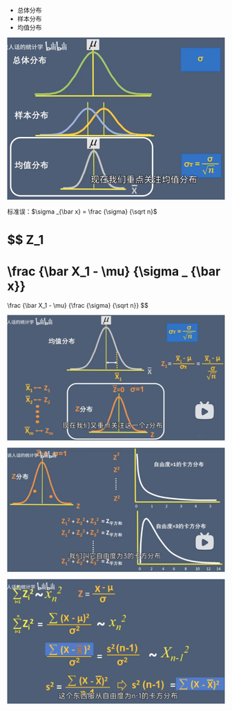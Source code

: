
- 总体分布
- 样本分布
- 均值分布

![alt text](image.png)

标准误：$\sigma _{\bar x} = \frac {\sigma} {\sqrt n}$

$$
Z_1
= 
\frac {\bar X_1 - \mu} {\sigma _ {\bar x}}
=
\frac {\bar X_1 - \mu} {\frac {\sigma} {\sqrt n}}
$$

![alt text](image-1.png)

![alt text](image-2.png)

![alt text](image-3.png)


